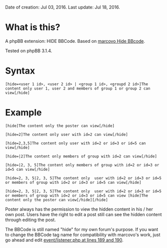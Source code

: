 Date of creation: Jul 03, 2016.
Last update: Jul 18, 2016.

# What is this?

A phpBB extension: HIDE BBCode. Based on [marcovo Hide BBcode](https://www.phpbb.com/community/viewtopic.php?t=2279486).

Tested on phpBB 3.1.4.

# Syntax

`[hide=<user 1 id>, <user 2 id> | <group 1 id>, <groupd 2 id>]The content only user 1, user 2 and members of group 1 or group 2 can view[/hide]`

# Example

`[hide]The content only the poster can view[/hide]`

`[hide=2]The content only user with id=2 can view[/hide]`

`[hide=2,3,5]The content only user with id=2 or id=3 or id=5 can view[/hide]`

`[hide=|2]The content only members of group with id=2 can view[/hide]`

`[hide=|2, 3, 5]The content only members of group with id=2 or id=3 or id=5 can view[/hide]`

`[hide=2, 3, 5|2, 3, 5]The content only  user with id=2 or id=3 or id=5 or members of group with id=2 or id=3 or id=5 can view[/hide]`

`[hide=2, 3, 5|2, 3, 5]The content only  user with id=2 or id=3 or id=5 or members of group with id=2 or id=3 or id=5 can view
[hide]The content only the poster can view[/hide][/hide]`

Poster always has the permission to view the hidden content in his / her own post. Users have the right to edit a post still can see the hidden content through editing the post.

The BBCode is still named "hide" for my own forum's purpose. If you want to change the BBCode tag name for compatibility with marcovo's work, just go ahead and edit [event/listener.php at lines 189 and 190](event/listener.php#L189).

